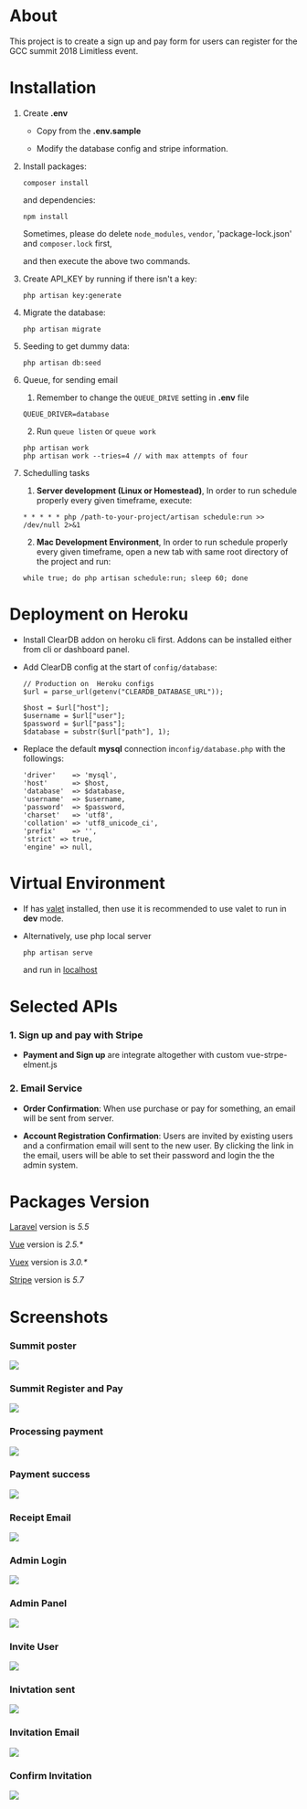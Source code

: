 # About

This project is to create a sign up and pay form for users can register for the GCC summit 2018 Limitless event. 
  
# Installation

1. Create __.env__  

   * Copy from the __.env.sample__ 
   
   * Modify the database config and stripe information.

2. Install packages:
    ```
    composer install
    ```
    and dependencies:
    ```
    npm install
    ```
    Sometimes, please do delete `node_modules`, `vendor`, 'package-lock.json' and `composer.lock` first,
    
    and then execute the above two commands. 

3. Create API_KEY by running if there isn't a key:
    ```
    php artisan key:generate
    ```
    
4.  Migrate the database:
    ```
    php artisan migrate
    ```
    
5. Seeding to get dummy data:
    ```
    php artisan db:seed
    ```    
        
6. Queue, for sending email
    
    1. Remember to change the `QUEUE_DRIVE` setting in **.env** file
    ```
    QUEUE_DRIVER=database
    ```
    
    2. Run `queue listen` or `queue work`
    ```
    php artisan work
    php artisan work --tries=4 // with max attempts of four 
    ```

7. Schedulling tasks

    1. **Server development (Linux or Homestead)**, In order to run schedule properly every given timeframe, execute:
    ```
    * * * * * php /path-to-your-project/artisan schedule:run >> /dev/null 2>&1
    ```

    2. **Mac Development Environment**, In order to run schedule properly every given timeframe, open a new tab with same root directory of the project and run:
    ```
    while true; do php artisan schedule:run; sleep 60; done
    ```


# Deployment on Heroku

- Install ClearDB addon on heroku cli first. Addons can be installed either from cli or dashboard panel.

- Add ClearDB config at the start of `config/database`:
  ```
  // Production on  Heroku configs
  $url = parse_url(getenv("CLEARDB_DATABASE_URL"));

  $host = $url["host"];
  $username = $url["user"];
  $password = $url["pass"];
  $database = substr($url["path"], 1);
  ```

- Replace the default __mysql__ connection in`config/database.php` with the followings:
  ```
  'driver'    => 'mysql',
  'host'      => $host,
  'database'  => $database,
  'username'  => $username,
  'password'  => $password,
  'charset'   => 'utf8',
  'collation' => 'utf8_unicode_ci',
  'prefix'    => '',
  'strict' => true,
  'engine' => null,
  ```


# Virtual Environment

- If has [valet](https://laravel.com/docs/5.5/valet) installed,
  then use it is recommended to use valet to run in __dev__ mode.

- Alternatively, use php local server

  ```
  php artisan serve
  ```
  
  and run in [localhost](http://127.0.0.1:800)  
  
# Selected APIs

  ### 1. Sign up and pay with Stripe
  
  - __Payment and Sign up__ are integrate altogether with custom vue-strpe-elment.js
  
  ### 2. Email Service
  
  - __Order Confirmation__: When use purchase or pay for something, an email will be sent from server.
  
  - __Account Registration Confirmation__: Users are invited by existing users and a confirmation email will sent to the new user. By clicking the link in the email, users will be able to set their password and login the the admin system. 
  
# Packages Version

[Laravel](https://laravel.com/docs/5.5) version is _5.5_

[Vue](https://vuejs.org/v2/guide/) version is _2.5.*_

[Vuex](https://vuex.vuejs.org/en/intro.html) version is _3.0.*_

[Stripe](https://stripe.com.au) version is *5.7*

# Screenshots

### Summit poster

![](https://user-images.githubusercontent.com/9074571/33647172-a69123a2-daa7-11e7-87df-8f2fd808665c.png)

### Summit Register and Pay

![](https://user-images.githubusercontent.com/9074571/33864983-9d786050-df43-11e7-904c-36dfaff3c196.png)

### Processing payment

![](https://user-images.githubusercontent.com/9074571/33921327-2f48bf4c-e017-11e7-83f5-ba4e0ef2c99b.png)

### Payment success

![](https://user-images.githubusercontent.com/9074571/33865145-7d1ded42-df44-11e7-91da-76207a539c7e.png)

### Receipt Email

![](https://user-images.githubusercontent.com/9074571/33921484-1e3a6a38-e018-11e7-8a7b-6afd292022a0.png)


### Admin Login

![](https://user-images.githubusercontent.com/9074571/33865057-100e2eb0-df44-11e7-8b10-2e7233a5d480.png)

### Admin Panel

![](https://user-images.githubusercontent.com/9074571/33857561-5161f2bc-df20-11e7-95b0-feb3fc4b37ed.png)

### Invite User

![](https://user-images.githubusercontent.com/9074571/33917893-ca8e6d8e-e004-11e7-92fc-14fe1fdb8442.png)

### Inivtation sent

![](https://user-images.githubusercontent.com/9074571/33917892-ca58d19c-e004-11e7-8038-945d10060a8f.png)

### Invitation Email

![](https://user-images.githubusercontent.com/9074571/33921455-fa725b4c-e017-11e7-81dc-2c6b109bd337.png)

### Confirm Invitation

![](https://user-images.githubusercontent.com/9074571/33921406-bc94f744-e017-11e7-9df7-a341546cc5da.png)
